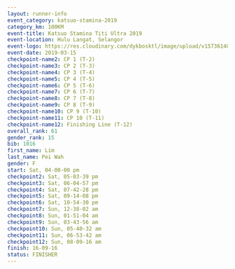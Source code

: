 ```yaml
--- 
layout: runner-info 
event_category: katsuo-stamina-2019 
category_km: 100KM 
event-title: Katsuo Stamina Titi Ultra 2019 
event-location: Hulu Langat, Selangor 
event-logo: https://res.cloudinary.com/dykbosktl/image/upload/v1573614825/Logo/Logo_p7ft6n.png 
event-date: 2019-03-15 
checkpoint-name2: CP 1 (T-2) 
checkpoint-name3: CP 2 (T-3) 
checkpoint-name4: CP 3 (T-4) 
checkpoint-name5: CP 4 (T-5) 
checkpoint-name6: CP 5 (T-6) 
checkpoint-name7: CP 6 (T-7) 
checkpoint-name8: CP 7 (T-8) 
checkpoint-name9: CP 8 (T-9) 
checkpoint-name10: CP 9 (T-10) 
checkpoint-name11: CP 10 (T-11) 
checkpoint-name12: Finishing Line (T-12) 
overall_rank: 61
gender_rank: 15
bib: 1016
first_name: Lim
last_name: Pei Wah
gender: F
start: Sat, 04-00-00 pm
checkpoint2: Sat, 05-03-39 pm
checkpoint3: Sat, 06-04-57 pm
checkpoint4: Sat, 07-42-28 pm
checkpoint5: Sat, 09-14-08 pm
checkpoint6: Sat, 10-54-30 pm
checkpoint7: Sun, 12-38-02 am
checkpoint8: Sun, 01-51-04 am
checkpoint9: Sun, 03-43-56 am
checkpoint10: Sun, 05-40-32 am
checkpoint11: Sun, 06-53-42 am
checkpoint12: Sun, 08-09-16 am
finish: 16-09-16
status: FINISHER
--- 
```

